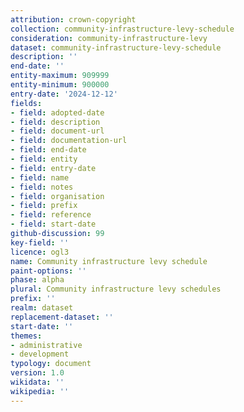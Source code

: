 ```yaml
---
attribution: crown-copyright
collection: community-infrastructure-levy-schedule
consideration: community-infrastructure-levy
dataset: community-infrastructure-levy-schedule
description: ''
end-date: ''
entity-maximum: 909999
entity-minimum: 900000
entry-date: '2024-12-12'
fields:
- field: adopted-date
- field: description
- field: document-url
- field: documentation-url
- field: end-date
- field: entity
- field: entry-date
- field: name
- field: notes
- field: organisation
- field: prefix
- field: reference
- field: start-date
github-discussion: 99
key-field: ''
licence: ogl3
name: Community infrastructure levy schedule
paint-options: ''
phase: alpha
plural: Community infrastructure levy schedules
prefix: ''
realm: dataset
replacement-dataset: ''
start-date: ''
themes:
- administrative
- development
typology: document
version: 1.0
wikidata: ''
wikipedia: ''
---
```

